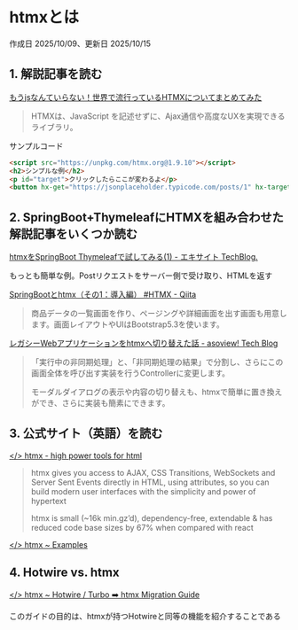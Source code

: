 # htmxとは

作成日 2025/10/09、更新日 2025/10/15

## 1. 解説記事を読む

[もうjsなんていらない！世界で流行っているHTMXについてまとめてみた](https://qiita.com/twrcd1227/items/7bce18167fb02ec22729)

> HTMXは、JavaScript を記述せずに、Ajax通信や高度なUXを実現できるライブラリ。

サンプルコード

```html
<script src="https://unpkg.com/htmx.org@1.9.10"></script>
<h2>シンプルな例</h2>
<p id="target">クリックしたらここが変わるよ</p>
<button hx-get="https://jsonplaceholder.typicode.com/posts/1" hx-target="#target" hx-trigger="click">クリック</button>
```

## 2. SpringBoot+ThymeleafにHTMXを組み合わせた解説記事をいくつか読む

[htmxをSpringBoot Thymeleafで試してみる(1) - エキサイト TechBlog.](https://tech.excite.co.jp/entry/2023/02/02/181451)

もっとも簡単な例。Postリクエストをサーバー側で受け取り、HTMLを返す

[SpringBootとhtmx（その1：導入編） #HTMX - Qiita](https://qiita.com/alpha_pz/items/90576ee920ff91e59945)

> 商品データの一覧画面を作り、ページングや詳細画面を出す画面も用意します。画面レイアウトやUIはBootstrap5.3を使います。

[レガシーWebアプリケーションをhtmxへ切り替えた話 - asoview! Tech Blog](https://tech.asoview.co.jp/entry/2024/10/18/095224)

> 「実行中の非同期処理」と、「非同期処理の結果」で分割し、さらにこの画面全体を呼び出す実装を行うControllerに変更します。
>
> モーダルダイアログの表示や内容の切り替えも、htmxで簡単に置き換えができ、さらに実装も簡素にできます。

## 3. 公式サイト（英語）を読む

[</> htmx - high power tools for html](https://htmx.org/)

> htmx gives you access to AJAX, CSS Transitions, WebSockets and Server Sent Events directly in HTML, using attributes, so you can build modern user interfaces with the simplicity and power of hypertext
>
> htmx is small (~16k min.gz’d), dependency-free, extendable & has reduced code base sizes by 67% when compared with react

[</> htmx ~ Examples](https://htmx.org/examples/)

## 4. Hotwire vs. htmx

[</> htmx ~ Hotwire / Turbo ➡️ htmx Migration Guide](https://htmx.org/migration-guide-hotwire-turbo/)

このガイドの目的は、htmxが持つHotwireと同等の機能を紹介することである
